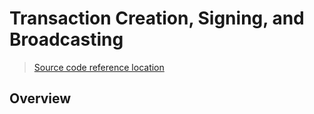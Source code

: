 # Transaction Creation, Signing, and Broadcasting

> [Source code reference location](https://github.com/chainzero/akash-client/tree/main/akashrpcclient\_withtx)

## Overview
